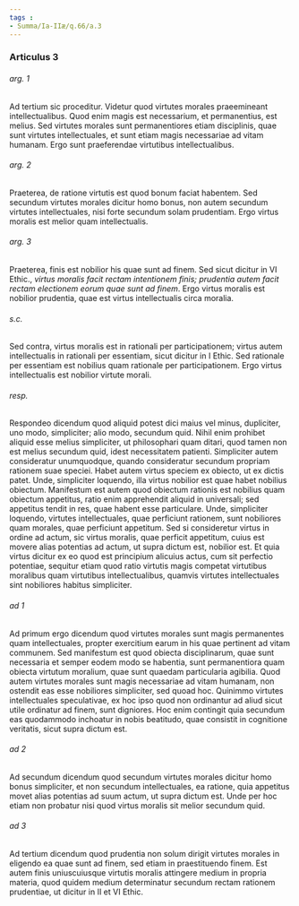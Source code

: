 ```yaml
---
tags : 
- Summa/Ia-IIæ/q.66/a.3
---
```


### Articulus 3

###### arg. 1
Ad tertium sic proceditur. Videtur quod virtutes morales praeemineant intellectualibus. Quod enim magis est necessarium, et permanentius, est melius. Sed virtutes morales sunt permanentiores etiam disciplinis, quae sunt virtutes intellectuales, et sunt etiam magis necessariae ad vitam humanam. Ergo sunt praeferendae virtutibus intellectualibus.

###### arg. 2
Praeterea, de ratione virtutis est quod bonum faciat habentem. Sed secundum virtutes morales dicitur homo bonus, non autem secundum virtutes intellectuales, nisi forte secundum solam prudentiam. Ergo virtus moralis est melior quam intellectualis.

###### arg. 3
Praeterea, finis est nobilior his quae sunt ad finem. Sed sicut dicitur in VI Ethic., *virtus moralis facit rectam intentionem finis; prudentia autem facit rectam electionem eorum quae sunt ad finem*. Ergo virtus moralis est nobilior prudentia, quae est virtus intellectualis circa moralia.

###### s.c.
Sed contra, virtus moralis est in rationali per participationem; virtus autem intellectualis in rationali per essentiam, sicut dicitur in I Ethic. Sed rationale per essentiam est nobilius quam rationale per participationem. Ergo virtus intellectualis est nobilior virtute morali.

###### resp.
Respondeo dicendum quod aliquid potest dici maius vel minus, dupliciter, uno modo, simpliciter; alio modo, secundum quid. Nihil enim prohibet aliquid esse melius simpliciter, ut philosophari quam ditari, quod tamen non est melius secundum quid, idest necessitatem patienti. Simpliciter autem consideratur unumquodque, quando consideratur secundum propriam rationem suae speciei. Habet autem virtus speciem ex obiecto, ut ex dictis patet. Unde, simpliciter loquendo, illa virtus nobilior est quae habet nobilius obiectum. Manifestum est autem quod obiectum rationis est nobilius quam obiectum appetitus, ratio enim apprehendit aliquid in universali; sed appetitus tendit in res, quae habent esse particulare. Unde, simpliciter loquendo, virtutes intellectuales, quae perficiunt rationem, sunt nobiliores quam morales, quae perficiunt appetitum. Sed si consideretur virtus in ordine ad actum, sic virtus moralis, quae perficit appetitum, cuius est movere alias potentias ad actum, ut supra dictum est, nobilior est. Et quia virtus dicitur ex eo quod est principium alicuius actus, cum sit perfectio potentiae, sequitur etiam quod ratio virtutis magis competat virtutibus moralibus quam virtutibus intellectualibus, quamvis virtutes intellectuales sint nobiliores habitus simpliciter.

###### ad 1
Ad primum ergo dicendum quod virtutes morales sunt magis permanentes quam intellectuales, propter exercitium earum in his quae pertinent ad vitam communem. Sed manifestum est quod obiecta disciplinarum, quae sunt necessaria et semper eodem modo se habentia, sunt permanentiora quam obiecta virtutum moralium, quae sunt quaedam particularia agibilia. Quod autem virtutes morales sunt magis necessariae ad vitam humanam, non ostendit eas esse nobiliores simpliciter, sed quoad hoc. Quinimmo virtutes intellectuales speculativae, ex hoc ipso quod non ordinantur ad aliud sicut utile ordinatur ad finem, sunt digniores. Hoc enim contingit quia secundum eas quodammodo inchoatur in nobis beatitudo, quae consistit in cognitione veritatis, sicut supra dictum est.

###### ad 2
Ad secundum dicendum quod secundum virtutes morales dicitur homo bonus simpliciter, et non secundum intellectuales, ea ratione, quia appetitus movet alias potentias ad suum actum, ut supra dictum est. Unde per hoc etiam non probatur nisi quod virtus moralis sit melior secundum quid.

###### ad 3
Ad tertium dicendum quod prudentia non solum dirigit virtutes morales in eligendo ea quae sunt ad finem, sed etiam in praestituendo finem. Est autem finis uniuscuiusque virtutis moralis attingere medium in propria materia, quod quidem medium determinatur secundum rectam rationem prudentiae, ut dicitur in II et VI Ethic.

